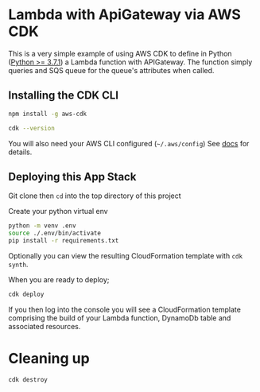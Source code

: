 # Lambda with ApiGateway via AWS CDK

This is a very simple example of using AWS CDK to define in Python 
([Python >= 3.7.1](https://docs.aws.amazon.com/cdk/latest/guide/getting_started.html)) a Lambda function with APIGateway.
The function simply queries and SQS queue for the queue's attributes when called.

## Installing the CDK CLI

```bash
npm install -g aws-cdk

cdk --version
```
You will also need your AWS CLI configured (`~/.aws/config`) 
See [docs](https://docs.aws.amazon.com/cdk/latest/guide/getting_started.html) for details.

## Deploying this App Stack

Git clone then `cd` into the top directory of this project

Create your python virtual env
```bash
python -m venv .env
source ./.env/bin/activate
pip install -r requirements.txt

```
Optionally you can view the resulting CloudFormation template with `cdk synth`.

When you are ready to deploy;
```bash
cdk deploy
``` 

If you then log into the console you will see a CloudFormation template comprising the build of your Lambda function, DynamoDb table
and associated resources.

# Cleaning up
```bash
cdk destroy
```
